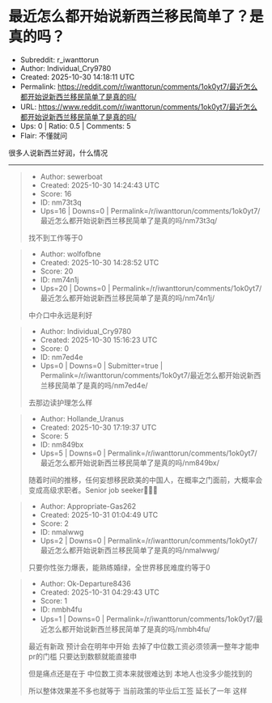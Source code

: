 # 最近怎么都开始说新西兰移民简单了？是真的吗？

- Subreddit: r_iwanttorun
- Author: Individual_Cry9780
- Created: 2025-10-30 14:18:11 UTC
- Permalink: https://reddit.com/r/iwanttorun/comments/1ok0yt7/最近怎么都开始说新西兰移民简单了是真的吗/
- URL: https://www.reddit.com/r/iwanttorun/comments/1ok0yt7/最近怎么都开始说新西兰移民简单了是真的吗/
- Ups: 0 | Ratio: 0.5 | Comments: 5
- Flair: 不懂就问


很多人说新西兰好润，什么情况


---

> - Author: sewerboat
> - Created: 2025-10-30 14:24:43 UTC
> - Score: 16
> - ID: nm73t3q
> - Ups=16 | Downs=0 | Permalink=/r/iwanttorun/comments/1ok0yt7/最近怎么都开始说新西兰移民简单了是真的吗/nm73t3q/
>
> 找不到工作等于0

> - Author: wolfofbne
> - Created: 2025-10-30 14:28:52 UTC
> - Score: 20
> - ID: nm74n1j
> - Ups=20 | Downs=0 | Permalink=/r/iwanttorun/comments/1ok0yt7/最近怎么都开始说新西兰移民简单了是真的吗/nm74n1j/
>
> 中介口中永远是利好

> - Author: Individual_Cry9780
> - Created: 2025-10-30 15:16:23 UTC
> - Score: 0
> - ID: nm7ed4e
> - Ups=0 | Downs=0 | Submitter=true | Permalink=/r/iwanttorun/comments/1ok0yt7/最近怎么都开始说新西兰移民简单了是真的吗/nm7ed4e/
>
> 去那边读护理怎么样

> - Author: Hollande_Uranus
> - Created: 2025-10-30 17:19:37 UTC
> - Score: 5
> - ID: nm849bx
> - Ups=5 | Downs=0 | Permalink=/r/iwanttorun/comments/1ok0yt7/最近怎么都开始说新西兰移民简单了是真的吗/nm849bx/
>
> 随着时间的推移，任何妄想移民欧美的中国人，在概率之门面前，大概率会变成高级求职者。Senior job seeker🤣🤣🤣

> - Author: Appropriate-Gas262
> - Created: 2025-10-31 01:04:49 UTC
> - Score: 2
> - ID: nmalwwg
> - Ups=2 | Downs=0 | Permalink=/r/iwanttorun/comments/1ok0yt7/最近怎么都开始说新西兰移民简单了是真的吗/nmalwwg/
>
> 只要你性张力爆表，能熟练婚绿，全世界移民难度约等于0

> - Author: Ok-Departure8436
> - Created: 2025-10-31 04:29:43 UTC
> - Score: 1
> - ID: nmbh4fu
> - Ups=1 | Downs=0 | Permalink=/r/iwanttorun/comments/1ok0yt7/最近怎么都开始说新西兰移民简单了是真的吗/nmbh4fu/
>
> 最近有新政 预计会在明年中开始 去掉了中位数工资必须领满一整年才能申pr的门槛 只要达到数额就能直接申
> 
> 但是痛点还是在于 中位数工资本来就很难达到 本地人也没多少能找到的
> 
> 所以整体效果差不多也就等于 当前政策的毕业后工签 延长了一年 这样
